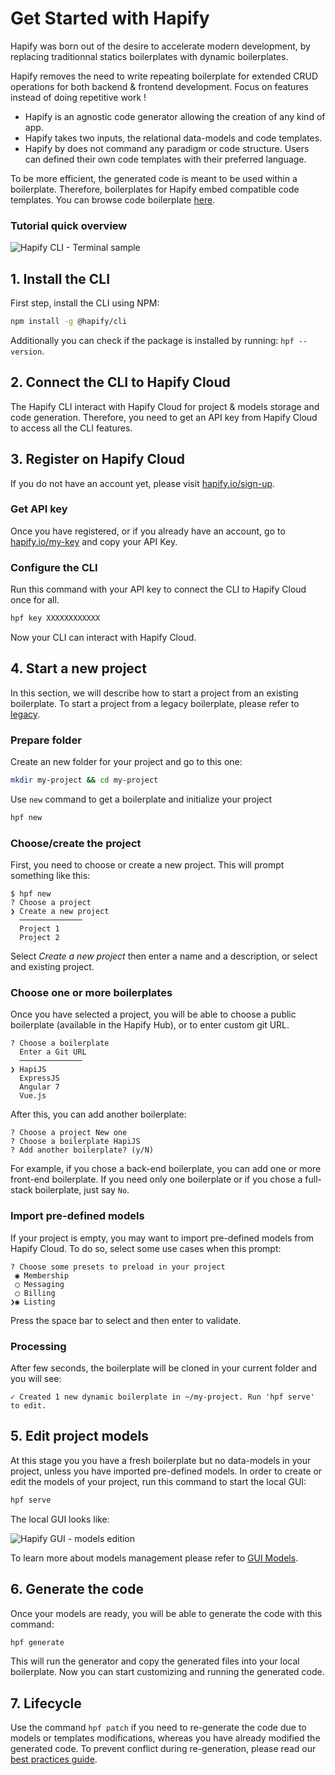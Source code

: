 # Get Started with Hapify

Hapify was born out of the desire to accelerate modern development, by replacing traditionnal statics boilerplates with dynamic boilerplates.

Hapify removes the need to write repeating boilerplate for extended CRUD operations for both backend & frontend development.
Focus on features instead of doing repetitive work !

* Hapify is an agnostic code generator allowing the creation of any kind of app.
* Hapify takes two inputs, the relational data-models and code templates.
* Hapify by does not command any paradigm or code structure. Users can defined their own code templates with their preferred language.

To be more efficient, the generated code is meant to be used within a boilerplate.
Therefore, boilerplates for Hapify embed compatible code templates. You can browse code boilerplate [here](https://hub.hapify.io).

### Tutorial quick overview

![Hapify CLI - Terminal sample](/assets/asciinema/get-started.gif 'Terminal sample')

## 1. Install the CLI

First step, install the CLI using NPM:

```bash
npm install -g @hapify/cli
```

Additionally you can check if the package is installed by running: `hpf --version`.

## 2. Connect the CLI to Hapify Cloud

The Hapify CLI interact with Hapify Cloud for project & models storage and code generation.
Therefore, you need to get an API key from Hapify Cloud to access all the CLI features.

## 3. Register on Hapify Cloud

If you do not have an account yet, please visit [hapify.io/sign-up](https://www.hapify.io/sign-up).

### Get API key

Once you have registered, or if you already have an account, go to [hapify.io/my-key](https://www.hapify.io/my-key) and copy your API Key.

### Configure the CLI

Run this command with your API key to connect the CLI to Hapify Cloud once for all.

```bash
hpf key XXXXXXXXXXXX
```

Now your CLI can interact with Hapify Cloud.

## 4. Start a new project

In this section, we will describe how to start a project from an existing boilerplate.
To start a project from a legacy boilerplate, please refer to [legacy](/documentation).

### Prepare folder

Create an new folder for your project and go to this one:

```bash
mkdir my-project && cd my-project
```

Use `new` command to get a boilerplate and initialize your project

```bash
hpf new
```

### Choose/create the project

First, you need to choose or create a new project. This will prompt something like this:

```
$ hpf new
? Choose a project
❯ Create a new project
  ──────────────
  Project 1
  Project 2
```

Select _Create a new project_ then enter a name and a description, or select and existing project.

### Choose one or more boilerplates

Once you have selected a project, you will be able to choose a public boilerplate (available in the Hapify Hub), or to enter custom git URL.

```
? Choose a boilerplate
  Enter a Git URL
  ──────────────
❯ HapiJS
  ExpressJS
  Angular 7
  Vue.js
```

After this, you can add another boilerplate:

```
? Choose a project New one
? Choose a boilerplate HapiJS
? Add another boilerplate? (y/N)
```

For example, if you chose a back-end boilerplate, you can add one or more front-end boilerplate.
If you need only one boilerplate or if you chose a full-stack boilerplate, just say `No`.

### Import pre-defined models

If your project is empty, you may want to import pre-defined models from Hapify Cloud.
To do so, select some use cases when this prompt:

```
? Choose some presets to preload in your project
 ◉ Membership
 ◯ Messaging
 ◯ Billing
❯◉ Listing
```

Press the space bar to select and then enter to validate.

### Processing

After few seconds, the boilerplate will be cloned in your current folder and you will see:

```
✓ Created 1 new dynamic boilerplate in ~/my-project. Run 'hpf serve' to edit.
```

## 5. Edit project models

At this stage you you have a fresh boilerplate but no data-models in your project, unless you have imported pre-defined models.
In order to create or edit the models of your project, run this command to start the local GUI:

```bash
hpf serve
```

The local GUI looks like:

![Hapify GUI - models edition](/assets/docs/resources/gui-models.png 'Models Edition')

To learn more about models management please refer to [GUI Models](/documentation).

## 6. Generate the code

Once your models are ready, you will be able to generate the code with this command:

```bash
hpf generate
```

This will run the generator and copy the generated files into your local boilerplate.
Now you can start customizing and running the generated code.

## 7. Lifecycle

Use the command `hpf patch` if you need to re-generate the code due to models or templates modifications, whereas you have already modified the generated code.
To prevent conflict during re-generation, please read our [best practices guide](/documentation/best-practices).
